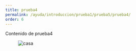 ```yaml
---
title: prueba4
permalink: /ayuda/introduccion/prueba1/prueba5/prueba4/
order: 6
---
```


<p>Contenido de prueba4</p>
<figure>
	<img src="{{ '/assets/images/casa.jpg' | absolute_url }}" alt="casa">
</figure>

